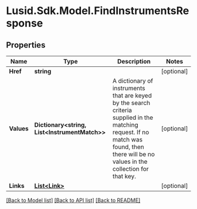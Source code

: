 # Lusid.Sdk.Model.FindInstrumentsResponse
## Properties

Name | Type | Description | Notes
------------ | ------------- | ------------- | -------------
**Href** | **string** |  | [optional] 
**Values** | **Dictionary&lt;string, List&lt;InstrumentMatch&gt;&gt;** | A dictionary of instruments that are keyed by the search criteria supplied in the  matching request. If no match was found, then there will be no values in the collection  for that key. | [optional] 
**Links** | [**List&lt;Link&gt;**](Link.md) |  | [optional] 

[[Back to Model list]](../README.md#documentation-for-models) [[Back to API list]](../README.md#documentation-for-api-endpoints) [[Back to README]](../README.md)

